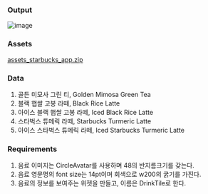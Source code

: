 ### Output

![image](https://github.com/9weeks-flutter-sfac/assignment-hyejoo/assets/134242825/4471c49e-8c35-4d2d-8a82-dd04bf06e6b9)


### Assets

[assets_starbucks_app.zip](https://s3-us-west-2.amazonaws.com/secure.notion-static.com/95bd41fa-6696-42af-9d56-a19d99eb3299/assets_starbucks_app.zip)

### Data

1. 골든 미모사 그린 티, Golden Mimosa Green Tea
2. 블랙 햅쌀 고봉 라떼, Black Rice Latte
3. 아이스 블랙 햅쌀 고봉 라떼, Iced Black Rice Latte
4. 스타벅스 튜메릭 라떼, Starbucks Turmeric Latte
5. 아이스 스타벅스 튜메릭 라떼, Iced Starbucks Turmeric Latte

### **Requirements**

1. 음료 이미지는 CircleAvatar를 사용하며 48의 반지름크기를 갖는다.
2. 음료 영문명의 font size는 14pt이며 회색으로 w200의 굵기를 가진다.
3. 음료의 정보를 보여주는 위젯을 만들고, 이름은 DrinkTile로 한다.
